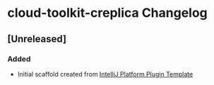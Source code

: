 <!-- Keep a Changelog guide -> https://keepachangelog.com -->

# cloud-toolkit-creplica Changelog

## [Unreleased]
### Added
- Initial scaffold created from [IntelliJ Platform Plugin Template](https://github.com/JetBrains/intellij-platform-plugin-template)
